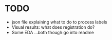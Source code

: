 # TODO
- json file explaining what to do to process labels
- Visual results: what does registration do?
- Some EDA
...both though go into readme